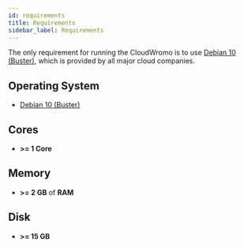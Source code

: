 ```yaml
---
id: requirements
title: Requirements
sidebar_label: Requirements
---
```


The only requirement for running the CloudWromo is to use [Debian 10 (Buster)](https://wiki.debian.org/DebianBuster), which is provided by all major cloud companies.

## Operating System

- [Debian 10 (Buster)](https://wiki.debian.org/DebianBuster)

## Cores

- **>= 1 Core**

## Memory

- **>= 2 GB** of **RAM**

## Disk

- **>= 15 GB**
